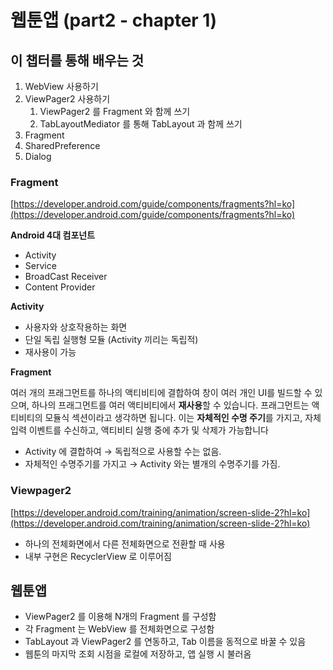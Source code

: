 # 웹툰앱 (part2 - chapter 1)

## 이 챕터를 통해 배우는 것

1. WebView 사용하기
2. ViewPager2 사용하기
    1. ViewPager2 를 Fragment 와 함께 쓰기
    2. TabLayoutMediator 를 통해 TabLayout 과 함께 쓰기
3. Fragment 
4. SharedPreference
5. Dialog

### Fragment

[https://developer.android.com/guide/components/fragments?hl=ko](https://developer.android.com/guide/components/fragments?hl=ko)

**Android 4대 컴포넌트**

- Activity
- Service
- BroadCast Receiver
- Content Provider

**Activity**

- 사용자와 상호작용하는 화면
- 단일 독립 실행형 모듈 (Activity 끼리는 독립적)
- 재사용이 가능

**Fragment**

여러 개의 프래그먼트를 하나의 액티비티에 결합하여 창이 여러 개인 UI를 빌드할 수 있으며, 하나의 프래그먼트를 여러 액티비티에서 **재사용**할 수 있습니다. 프래그먼트는 액티비티의 모듈식 섹션이라고 생각하면 됩니다. 이는 **자체적인 수명 주기**를 가지고, 자체 입력 이벤트를 수신하고, 액티비티 실행 중에 추가 및 삭제가 가능합니다

- Activity 에 결합하여 → 독립적으로 사용할 수는 없음.
- 자체적인 수명주기를 가지고 → Activity 와는 별개의 수명주기를 가짐.

### Viewpager2

[https://developer.android.com/training/animation/screen-slide-2?hl=ko](https://developer.android.com/training/animation/screen-slide-2?hl=ko)

- 하나의 전체화면에서 다른 전체화면으로 전환할 때 사용
- 내부 구현은 RecyclerView 로 이루어짐

## 웹툰앱

- ViewPager2 를 이용해 N개의 Fragment 를 구성함
- 각 Fragment 는 WebView 를 전체화면으로 구성함
- TabLayout 과 ViewPager2 를 연동하고, Tab 이름을 동적으로 바꿀 수 있음
- 웹툰의 마지막 조회 시점을 로컬에 저장하고, 앱 실행 시 불러옴
